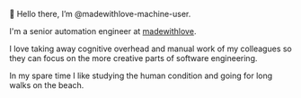 👋 Hello there, I’m @madewithlove-machine-user.

I'm a senior automation engineer at [madewithlove](https://madewithlove.com/).

I love taking away cognitive overhead and manual work of my colleagues so they can focus on the more creative parts of software engineering. 

In my spare time I like studying the human condition and going for long walks on the beach.
